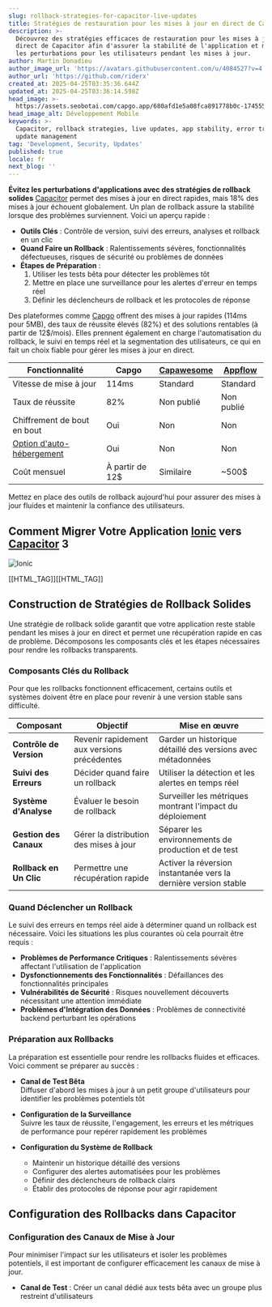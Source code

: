 ```yaml
---
slug: rollback-strategies-for-capacitor-live-updates
title: Stratégies de restauration pour les mises à jour en direct de Capacitor
description: >-
  Découvrez des stratégies efficaces de restauration pour les mises à jour en
  direct de Capacitor afin d'assurer la stabilité de l'application et minimiser
  les perturbations pour les utilisateurs pendant les mises à jour.
author: Martin Donadieu
author_image_url: 'https://avatars.githubusercontent.com/u/4084527?v=4'
author_url: 'https://github.com/riderx'
created_at: 2025-04-25T03:35:36.644Z
updated_at: 2025-04-25T03:36:14.598Z
head_image: >-
  https://assets.seobotai.com/capgo.app/680afd1e5a08fca891778b0c-1745552174598.jpg
head_image_alt: Développement Mobile
keywords: >-
  Capacitor, rollback strategies, live updates, app stability, error tracking,
  update management
tag: 'Development, Security, Updates'
published: true
locale: fr
next_blog: ''
---
```


**Évitez les perturbations d'applications avec des stratégies de rollback solides** [Capacitor](https://capacitorjscom/) permet des mises à jour en direct rapides, mais 18% des mises à jour échouent globalement. Un plan de rollback assure la stabilité lorsque des problèmes surviennent. Voici un aperçu rapide :

-   **Outils Clés** : Contrôle de version, suivi des erreurs, analyses et rollback en un clic
-   **Quand Faire un Rollback** : Ralentissements sévères, fonctionnalités défectueuses, risques de sécurité ou problèmes de données
-   **Étapes de Préparation** :
    1.  Utiliser les tests bêta pour détecter les problèmes tôt
    2.  Mettre en place une surveillance pour les alertes d'erreur en temps réel
    3.  Définir les déclencheurs de rollback et les protocoles de réponse

Des plateformes comme [Capgo](https://capgo.app/) offrent des mises à jour rapides (114ms pour 5MB), des taux de réussite élevés (82%) et des solutions rentables (à partir de 12$/mois). Elles prennent également en charge l'automatisation du rollback, le suivi en temps réel et la segmentation des utilisateurs, ce qui en fait un choix fiable pour gérer les mises à jour en direct.

| **Fonctionnalité** | **Capgo** | **[Capawesome](https://capawesomeio/)** | **[Appflow](https://ionicio/appflow/)** |
| --- | --- | --- | --- |
| Vitesse de mise à jour | 114ms | Standard | Standard |
| Taux de réussite | 82% | Non publié | Non publié |
| Chiffrement de bout en bout | Oui | Non | Non |
| [Option d'auto-hébergement](https://capgo.app/blog/self-hosted-capgo/) | Oui | Non | Non |
| Coût mensuel | À partir de 12$ | Similaire | ~500$ |

Mettez en place des outils de rollback aujourd'hui pour assurer des mises à jour fluides et maintenir la confiance des utilisateurs.

## Comment Migrer Votre Application [Ionic](https://ionicframeworkcom/) vers [Capacitor](https://capacitorjscom/) 3

![Ionic](https://assets.seobotai.com/capgo.app/680afd1e5a08fca891778b0c/e144b5b930d9d793c665f9f08c6b1196.jpg)

[[HTML_TAG]][[HTML_TAG]]

## Construction de Stratégies de Rollback Solides

Une stratégie de rollback solide garantit que votre application reste stable pendant les mises à jour en direct et permet une récupération rapide en cas de problème. Décomposons les composants clés et les étapes nécessaires pour rendre les rollbacks transparents.

### Composants Clés du Rollback

Pour que les rollbacks fonctionnent efficacement, certains outils et systèmes doivent être en place pour revenir à une version stable sans difficulté.

| Composant | Objectif | Mise en œuvre |
| --- | --- | --- |
| **Contrôle de Version** | Revenir rapidement aux versions précédentes | Garder un historique détaillé des versions avec métadonnées |
| **Suivi des Erreurs** | Décider quand faire un rollback | Utiliser la détection et les alertes en temps réel |
| **Système d'Analyse** | Évaluer le besoin de rollback | Surveiller les métriques montrant l'impact du déploiement |
| **Gestion des Canaux** | Gérer la distribution des mises à jour | Séparer les environnements de production et de test |
| **Rollback en Un Clic** | Permettre une récupération rapide | Activer la réversion instantanée vers la dernière version stable |

### Quand Déclencher un Rollback

Le suivi des erreurs en temps réel aide à déterminer quand un rollback est nécessaire. Voici les situations les plus courantes où cela pourrait être requis :

-   **Problèmes de Performance Critiques** : Ralentissements sévères affectant l'utilisation de l'application
-   **Dysfonctionnements des Fonctionnalités** : Défaillances des fonctionnalités principales
-   **Vulnérabilités de Sécurité** : Risques nouvellement découverts nécessitant une attention immédiate
-   **Problèmes d'Intégration des Données** : Problèmes de connectivité backend perturbant les opérations

### Préparation aux Rollbacks

La préparation est essentielle pour rendre les rollbacks fluides et efficaces. Voici comment se préparer au succès :

-   **Canal de Test Bêta**  
    Diffuser d'abord les mises à jour à un petit groupe d'utilisateurs pour identifier les problèmes potentiels tôt
    
-   **Configuration de la Surveillance**  
    Suivre les taux de réussite, l'engagement, les erreurs et les métriques de performance pour repérer rapidement les problèmes
    
-   **Configuration du Système de Rollback**
    
    -   Maintenir un historique détaillé des versions
    -   Configurer des alertes automatisées pour les problèmes
    -   Définir des déclencheurs de rollback clairs
    -   Établir des protocoles de réponse pour agir rapidement

## Configuration des Rollbacks dans Capacitor

### Configuration des Canaux de Mise à Jour

Pour minimiser l'impact sur les utilisateurs et isoler les problèmes potentiels, il est important de configurer efficacement les canaux de mise à jour.

-   **Canal de Test** : Créer un canal dédié aux tests bêta avec un groupe plus restreint d'utilisateurs